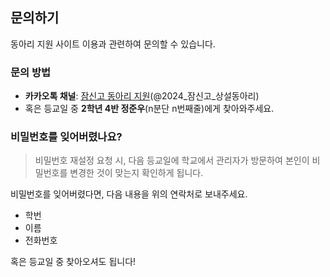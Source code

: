 ## 문의하기
동아리 지원 사이트 이용과 관련하여 문의할 수 있습니다.

### 문의 방법
* **카카오톡 채널**: [잠신고 동아리 지원](https://pf.kakao.com/_fFAxaG)(@2024_잠신고_상설동아리)
* 혹은 등교일 중 **2학년 4반 정준우**(n분단 n번째줄)에게 찾아와주세요.


### 비밀번호를 잊어버렸나요?
> 비밀번호 재설정 요청 시, 다음 등교일에 학교에서 관리자가 방문하여 본인이 비밀번호를 변경한 것이 맞는지 확인하게 됩니다.

비밀번호를 잊어버렸다면, 다음 내용을 위의 연락처로 보내주세요.
* 학번
* 이름
* 전화번호

혹은 등교일 중 찾아오셔도 됩니다!
